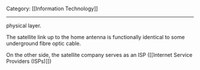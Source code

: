 Category: [[Information Technology]]
___
physical layer. 

The satellite link up to the home antenna is functionally identical to some underground fibre optic cable. 

On the other side, the satellite company serves as an ISP ([[Internet Service Providers (ISPs)]])